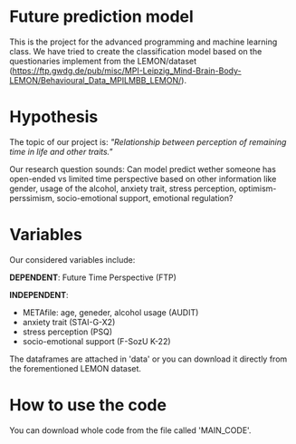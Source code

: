 # Future prediction model
This is the project for the advanced programming and machine learning class. We have tried to create the classification model based on the questionaries implement from the LEMON/dataset (https://ftp.gwdg.de/pub/misc/MPI-Leipzig_Mind-Brain-Body-LEMON/Behavioural_Data_MPILMBB_LEMON/). 


# Hypothesis 
The topic of our project is: *"Relationship between perception of remaining time in life and other traits."*

Our research question sounds: Can model predict wether someone has open-ended vs limited time perspective based on other information like gender, usage of the alcohol, anxiety trait, stress perception, optimism-perssimism, socio-emotional support, emotional regulation?

# Variables
Our considered variables include:

**DEPENDENT**: Future Time Perspective (FTP)

**INDEPENDENT**: 
- METAfile: age, geneder, alcohol usage (AUDIT)
- anxiety trait (STAI-G-X2)
- stress perception (PSQ)
- socio-emotional support (F-SozU K-22)

The dataframes are attached in 'data' or you can download it directly from the forementioned LEMON dataset.

# How to use the code 
You can download whole code from the file called 'MAIN_CODE'. 




